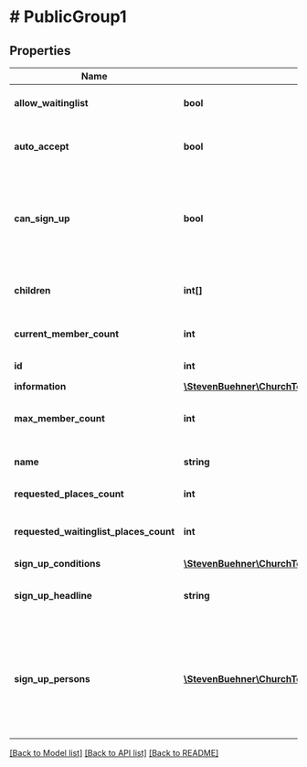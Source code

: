 # # PublicGroup1

## Properties

Name | Type | Description | Notes
------------ | ------------- | ------------- | -------------
**allow_waitinglist** | **bool** | If true, group sign is allowed even if group is full. |
**auto_accept** | **bool** | If true, group sign up requests will be accepted automatically. |
**can_sign_up** | **bool** | Indicates if the current user (either logged in or not) can sign up. This summarizes the information in signUpConditions. |
**children** | **int[]** | Lists all (direct) child group IDs for the current group. | [optional]
**current_member_count** | **int** | Current number of members in the group. |
**id** | **int** | The public group ID. |
**information** | [**\StevenBuehner\ChurchTools\Model\PublicGroup1Information**](PublicGroup1Information.md) |  |
**max_member_count** | **int** | Maximum number of members until the group is considered as full. |
**name** | **string** | Name of the group, e.g. to be displayed as title. |
**requested_places_count** | **int** | Number of member requests |
**requested_waitinglist_places_count** | **int** | Number of member requests with waiting list position |
**sign_up_conditions** | [**\StevenBuehner\ChurchTools\Model\PublicGroup1SignUpConditions**](PublicGroup1SignUpConditions.md) |  |
**sign_up_headline** | **string** | Text which can be displayed as a headline for the sign up section | [optional]
**sign_up_persons** | [**\StevenBuehner\ChurchTools\Model\PublicGroup1SignUpPersonsInner[]**](PublicGroup1SignUpPersonsInner.md) | Lists all persons the current user is allowed to sign up for. This includes spouses, children below the age of 16 and all persons with the same email address. | [optional]

[[Back to Model list]](../../README.md#models) [[Back to API list]](../../README.md#endpoints) [[Back to README]](../../README.md)
